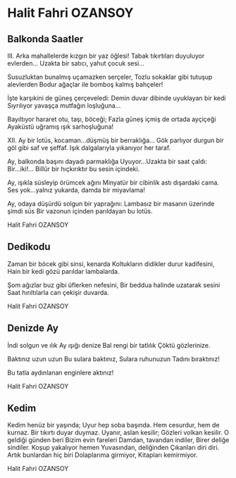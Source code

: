 # Halit Fahri OZANSOY

## Balkonda Saatler

III.
Arka mahallelerde kızgın bir yaz öğlesi!
Tabak tıkırtıları duyuluyor evlerden...
Uzakta bir satıcı, yahut çocuk sesi...

Susuzluktan bunalmış uçamazken serçeler,
Tozlu sokaklar gibi tutuşup alevlerden
Bodur ağaçlar ile bomboş kalmış bahçeler!

İşte karşıkini de güneş çerçeveledi:
Demin duvar dibinde uyuklayan bir kedi
Sıyrılıyor yavaşça mutfağın loşluğuna...

Bayıltıyor hararet otu, taşı, böceği;
Fazla güneş içmiş de ortada ayçiçeği
Ayaküstü uğramış ışık sarhoşluğuna!


XII.
Ay bir lotüs, kocaman...düşmüş bir berraklığa...
Gök parlıyor durgun bir göl gibi saf ve şeffaf.
Işık dalgalarıyla yıkanıyor her taraf.

Ay, balkonda başını dayadı parmaklığa
Uyuyor...Uzakta bir saat çaldı: Bir...iki!...
Billûr bir hıçkırıktır bu sesin içindeki.

Ay, ışıkla süsleyip örümcek ağını
Minyatür bir cibinlik astı dışardaki cama.
Ses yok...yalnız yukarda, damda bir miyavlama!

Ay, odaya düşürdü solgun bir yaprağını:
Lambasız bir masanın üzerinde şimdi süs
Bir vazonun içinden parıldayan bu lotüs.

Halit Fahri OZANSOY

## Dedikodu

Zaman bir böcek gibi sinsi, kenarda
Koltukların didikler durur kadifesini,
Hain bir kedi gözü parıldar lambalarda.

Şom ağızlar buz gibi üflerken nefesini,
Bir beddua halinde uzatarak sesini
Saat hırıltılarla can çekişir duvarda.

Halit Fahri OZANSOY

## Denizde Ay

İndi solgun ve ılık
Ay ışığı denize
Bal rengi bir tatlılık
Çöktü gözlerinize.

Baktınız uzun uzun
Bu sulara baktınız,
Sulara ruhunuzun
Tadını bıraktınız!

Bu tatla aydınlanan enginlere aktınız!

Halit Fahri OZANSOY

## Kedim

Kedim henüz bir yaşında;
Uyur hep soba başında.
Hem cesurdur, hem de kurnaz.
Bir tıkırtı duyar duymaz.
Uyanır, aslan kesilir;
Gözleri volkan kesilir.
O geldiği günden beri
Bizim evin fareleri
Damdan, tavandan indiler,
Birer deliğe sindiler.
Koşup yakalıyor hemen
Yuvasından, deliğinden
Çıkanları diri diri.
Artık bunlardan hiç biri
Dolaplarıma girmiyor,
Kitapları kemirmiyor.

Halit Fahri OZANSOY